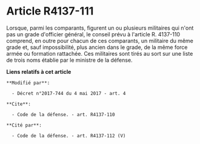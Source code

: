 # Article R4137-111

Lorsque, parmi les comparants, figurent un ou plusieurs militaires qui n'ont pas un grade d'officier général, le conseil
prévu à l'article R. 4137-110 comprend, en outre pour chacun de ces comparants, un militaire du même grade et, sauf
impossibilité, plus ancien dans le grade, de la même force armée ou formation rattachée. Ces militaires sont tirés au sort
sur une liste de trois noms établie par le ministre de la défense.

**Liens relatifs à cet article**

	**Modifié par**:

	  - Décret n°2017-744 du 4 mai 2017 - art. 4

	**Cite**:

	  - Code de la défense. - art. R4137-110

	**Cité par**:

	  - Code de la défense. - art. R4137-112 (V)
